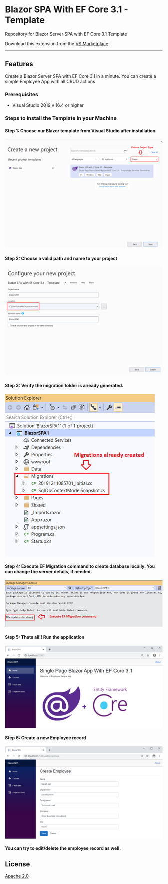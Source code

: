 # Blazor SPA With EF Core 3.1 - Template

Repository for Blazor Server SPA with EF Core 3.1 Template
 
Download this extension from the [VS Marketplace](https://marketplace.visualstudio.com/items?itemName=MadsKristensen.VuejsPack2019)

---------------------------------------
 
## Features
 
Create a Blazor Server SPA with EF Core 3.1 in a minute. 
You can create a simple Employee App with all CRUD actions
 
### Prerequisites
- Visual Studio 2019 v 16.4 or higher
  

### Steps to install the Template in your Machine

#### Step 1: Choose our Blazor template from Visual Studio after installation 

![Snippets](BlazorSPA/assets/01ChooseTemplate.png)

#### Step 2: Choose a valid path and name to your project

![Snippets](BlazorSPA/assets/02ChoosePath.png)

#### Step 3: Verify the migration folder is already generated. 

![Snippets](BlazorSPA/assets/03ProjectStructure.png)

#### Step 4: Execute EF Migration command to create database locally. You can change the server details, if needed. 

![Snippets](BlazorSPA/assets/04ExecuteEFMigrationCommand.png)

#### Step 5: Thats all!! Run the application 

![Snippets](BlazorSPA/assets/05LandingPage.PNG)

#### Step 6: Create a new Employee record

![Snippets](BlazorSPA/assets/06CreateEmployee.PNG)

#### You can try to edit/delete the employee record as well.

## License
[Apache 2.0](LICENSE)

